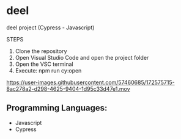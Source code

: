 # deel
deel project (Cypress - Javascript)

STEPS 

1.	Clone the repository
2.	Open Visual Studio Code and open the project folder
3.	Open the VSC terminal
4.	Execute: npm run cy:open



https://user-images.githubusercontent.com/57460685/172575715-8ac278a2-d298-4625-9404-1d95c33d47e1.mov

## Programming Languages:
- Javascript 
- Cypress
